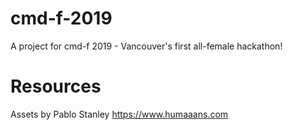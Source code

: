 # cmd-f-2019

A project for cmd-f 2019 - Vancouver's first all-female hackathon!

# Resources

Assets by Pablo Stanley https://www.humaaans.com
